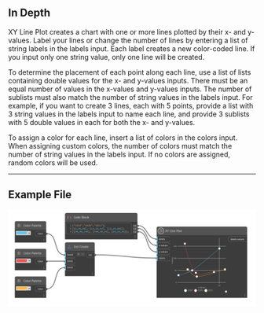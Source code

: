 ## In Depth

XY Line Plot creates a chart with one or more lines plotted by their x- and y-values. Label your lines or change the number of lines by entering a list of string labels in the labels input. Each label creates a new color-coded line. If you input only one string value, only one line will be created.

To determine the placement of each point along each line, use a list of lists containing double values for the x- and y-values inputs. There must be an equal number of values in the x-values and y-values inputs. The number of sublists must also match the number of string values in the labels input.
For example, if you want to create 3 lines, each with 5 points, provide a list with 3 string values in the labels input to name each line, and provide 3 sublists with 5 double values in each for both the x- and y-values.

To assign a color for each line, insert a list of colors in the colors input. When assigning custom colors, the number of colors must match the number of string values in the labels input. If no colors are assigned, random colors will be used.

___
## Example File

![XY Line Plot](./CoreNodeModelsWpf.Charts.XYLineChartNodeModel_img.jpg)

